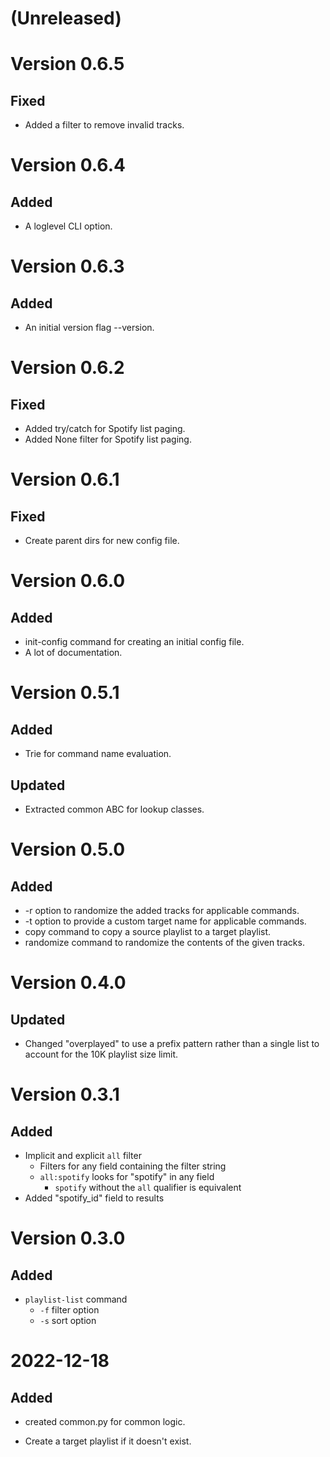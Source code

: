 # (Unreleased)

# Version 0.6.5

## Fixed

- Added a filter to remove invalid tracks.

# Version 0.6.4

## Added

- A loglevel CLI option.

# Version 0.6.3

## Added

- An initial version flag --version.

# Version 0.6.2

## Fixed

- Added try/catch for Spotify list paging.
- Added None filter for Spotify list paging.

# Version 0.6.1

## Fixed

- Create parent dirs for new config file.

# Version 0.6.0

## Added

- init-config command for creating an initial config file.
- A lot of documentation.

# Version 0.5.1

## Added

- Trie for command name evaluation.

## Updated

- Extracted common ABC for lookup classes.

# Version 0.5.0

## Added

- -r option to randomize the added tracks for applicable commands.
- -t option to provide a custom target name for applicable commands.
- copy command to copy a source playlist to a target playlist.
- randomize command to randomize the contents of the given tracks.

# Version 0.4.0

## Updated

- Changed "overplayed" to use a prefix pattern rather than a single list to account for 
    the 10K playlist size limit.

# Version 0.3.1

## Added

- Implicit and explicit `all` filter
  - Filters for any field containing the filter string
  - `all:spotify` looks for "spotify" in any field
    - `spotify` without the `all` qualifier is equivalent
- Added "spotify_id" field to results


# Version 0.3.0

## Added 

- `playlist-list` command
  - `-f` filter option
  - `-s` sort option

# 2022-12-18

## Added

- created common.py for common logic.

- Create a target playlist if it doesn't exist.
